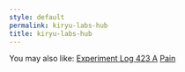 ```yaml
---
style: default
permalink: kiryu-labs-hub
title: kiryu-labs-hub
---
```

You may also like:
[Experiment Log 423 A](http://scp-wiki.net/experiment-log-423-a)
[Pain](http://scp-wiki.net/the-rotting-man-of-stalingrad)